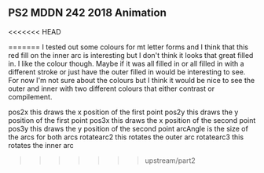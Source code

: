 ## PS2 MDDN 242 2018 Animation

<<<<<<< HEAD
    
=======
I tested out some colours for mt letter forms and I think that this red fill on the inner arc is interesting but I don't think it looks that great filled in. I like the colour though. Maybe if it was all filled in or all filled in with a different stroke or just have the outer filled in would be interesting to see. For now I'm not sure about the colours but I think it would be nice to see the outer and inner with two different colours that either contrast or compilement.  

pos2x this draws the x position of the first point 
pos2y this draws the y position of the first point 
pos3x this draws the x position of the second point 
pos3y this draws the y position of the second point 
arcAngle is the size of the arcs for both arcs
rotatearc2 this rotates the outer arc
rotatearc3 this rotates the inner arc

>>>>>>> upstream/part2
